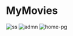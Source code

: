 # MyMovies
<img src="https://i.ibb.co/9ZCqgcv/ss.png" alt="ss" border="0">
<img src="https://i.ibb.co/RYzTfFY/admn.png" alt="admn" border="0">
<img src="https://i.ibb.co/YX8j1yY/home-pg.png" alt="home-pg" border="0">
